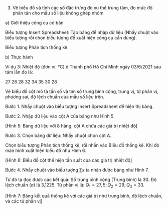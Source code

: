 3. Vẽ biểu đồ và tính các số đặc trưng đo xu thế trung tâm, đo mức độ phân tán cho mẫu số liệu không ghép nhóm

a) Giới thiệu công cụ cơ bản

Biểu tượng Insert Spreadsheet: Tạo bảng để nhập dữ liệu (Nhấy chuột vào biểu tượng rồi chọn biểu tượng để xuất hiện công cụ cần dùng).

Biểu tượng Phân tích thống kê.

b) Thực hành

Ví dụ 3: Nhiệt độ (đơn vị: °C) ở Thành phố Hồ Chí Minh ngày 03/6/2021 sau tám lần đo là:

27 26 28 32 34 35 30 28

Vẽ biểu đồ cột mô tả tần số và tìm số trung bình cộng, trung vị, tứ phân vị, phương sai, độ lệch chuẩn của mẫu số liệu trên.

Bước 1. Nhấy chuột vào biểu tượng Insert Spreadsheet để hiện thị bảng.

Bước 2. Nhập dữ liệu vào cột A của bảng như Hình 5.

[Hình 5: Bảng dữ liệu với 8 hàng, cột A chứa các giá trị nhiệt độ]

Bước 3. Chọn bảng dữ liệu: Nhấy chuột chọn cột A.

Chọn biểu tượng Phân tích thống kê, rồi nhấn vào Biểu đồ thống kê. Khi đó màn hình xuất hiện biểu đồ như Hình 6.

[Hình 6: Biểu đồ cột thể hiện tần suất của các giá trị nhiệt độ]

Bước 4. Nhấy chuột vào biểu tượng $\sum x$ ta nhận được bảng như Hình 7.

Từ đó ta đọc được các kết quả:
Số trung bình cộng (Trung bình) là 30.
Độ lệch chuẩn ($\sigma$) là 3,1225.
Tứ phân vị là: $Q_1 = 27,5; Q_2 = 29; Q_3 = 33$.

[Hình 7: Bảng kết quả thống kê với các giá trị như trung bình, độ lệch chuẩn, và các tứ phân vị]